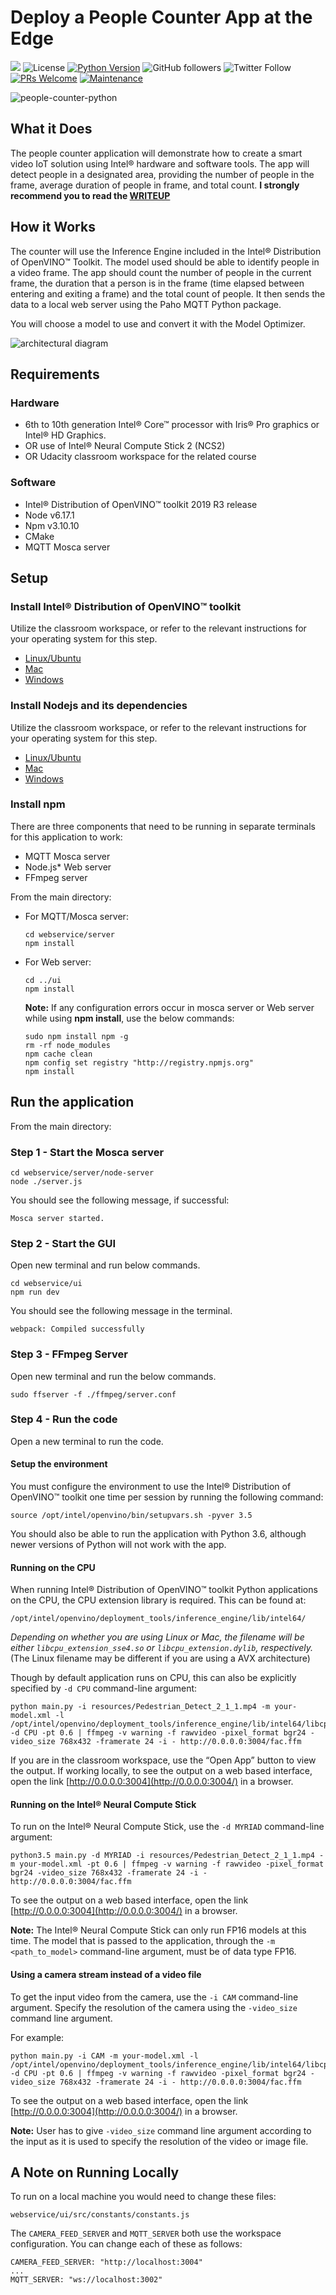 # Deploy a People Counter App at the Edge

[![](https://img.shields.io/badge/Rishit-Dagli-brightgreen.svg?colorB=00ff00)](https://www.rishit.tech)
![License](https://img.shields.io/github/license/Rishit-dagli/People-Counter-On-Edge)
[![Python Version](https://img.shields.io/badge/Python-3.5|3.6-blue.svg)](https://shields.io/)
![GitHub followers](https://img.shields.io/github/followers/Rishit-dagli?style=social)
![Twitter Follow](https://img.shields.io/twitter/follow/rishit_dagli?style=social)
[![PRs Welcome](https://img.shields.io/badge/PRs-welcome-brightgreen.svg?style=flat-square)](http://makeapullrequest.com)
[![Maintenance](https://img.shields.io/badge/Maintained%3F-yes-green.svg)](https://GitHub.com/Naereen/StrapDown.js/graphs/commit-activity)

![people-counter-python](./images/people-counter-image.png)

## What it Does

The people counter application will demonstrate how to create a smart video IoT solution using Intel® hardware and software tools. The app will detect people in a designated area, providing the number of people in the frame, average duration of people in frame, and total count. **I strongly recommend you to read the [WRITEUP](https://github.com/Rishit-dagli/People-Counter-On-Edge/blob/master/WRITEUP.md)**

## How it Works

The counter will use the Inference Engine included in the Intel® Distribution of OpenVINO™ Toolkit. The model used should be able to identify people in a video frame. The app should count the number of people in the current frame, the duration that a person is in the frame (time elapsed between entering and exiting a frame) and the total count of people. It then sends the data to a local web server using the Paho MQTT Python package.

You will choose a model to use and convert it with the Model Optimizer.

![architectural diagram](./images/arch_diagram.png)

## Requirements

### Hardware

* 6th to 10th generation Intel® Core™ processor with Iris® Pro graphics or Intel® HD Graphics.
* OR use of Intel® Neural Compute Stick 2 (NCS2)
* OR Udacity classroom workspace for the related course

### Software

*   Intel® Distribution of OpenVINO™ toolkit 2019 R3 release
*   Node v6.17.1
*   Npm v3.10.10
*   CMake
*   MQTT Mosca server
  
        
## Setup

### Install Intel® Distribution of OpenVINO™ toolkit

Utilize the classroom workspace, or refer to the relevant instructions for your operating system for this step.

- [Linux/Ubuntu](./linux-setup.md)
- [Mac](./mac-setup.md)
- [Windows](./windows-setup.md)

### Install Nodejs and its dependencies

Utilize the classroom workspace, or refer to the relevant instructions for your operating system for this step.

- [Linux/Ubuntu](./linux-setup.md)
- [Mac](./mac-setup.md)
- [Windows](./windows-setup.md)

### Install npm

There are three components that need to be running in separate terminals for this application to work:

-   MQTT Mosca server 
-   Node.js* Web server
-   FFmpeg server
     
From the main directory:

* For MQTT/Mosca server:
   ```
   cd webservice/server
   npm install
   ```

* For Web server:
  ```
  cd ../ui
  npm install
  ```
  **Note:** If any configuration errors occur in mosca server or Web server while using **npm install**, use the below commands:
   ```
   sudo npm install npm -g 
   rm -rf node_modules
   npm cache clean
   npm config set registry "http://registry.npmjs.org"
   npm install
   ```

## Run the application

From the main directory:

### Step 1 - Start the Mosca server

```
cd webservice/server/node-server
node ./server.js
```

You should see the following message, if successful:
```
Mosca server started.
```

### Step 2 - Start the GUI

Open new terminal and run below commands.
```
cd webservice/ui
npm run dev
```

You should see the following message in the terminal.
```
webpack: Compiled successfully
```

### Step 3 - FFmpeg Server

Open new terminal and run the below commands.
```
sudo ffserver -f ./ffmpeg/server.conf
```

### Step 4 - Run the code

Open a new terminal to run the code. 

#### Setup the environment

You must configure the environment to use the Intel® Distribution of OpenVINO™ toolkit one time per session by running the following command:
```
source /opt/intel/openvino/bin/setupvars.sh -pyver 3.5
```

You should also be able to run the application with Python 3.6, although newer versions of Python will not work with the app.

#### Running on the CPU

When running Intel® Distribution of OpenVINO™ toolkit Python applications on the CPU, the CPU extension library is required. This can be found at: 

```
/opt/intel/openvino/deployment_tools/inference_engine/lib/intel64/
```

*Depending on whether you are using Linux or Mac, the filename will be either `libcpu_extension_sse4.so` or `libcpu_extension.dylib`, respectively.* (The Linux filename may be different if you are using a AVX architecture)

Though by default application runs on CPU, this can also be explicitly specified by ```-d CPU``` command-line argument:

```
python main.py -i resources/Pedestrian_Detect_2_1_1.mp4 -m your-model.xml -l /opt/intel/openvino/deployment_tools/inference_engine/lib/intel64/libcpu_extension_sse4.so -d CPU -pt 0.6 | ffmpeg -v warning -f rawvideo -pixel_format bgr24 -video_size 768x432 -framerate 24 -i - http://0.0.0.0:3004/fac.ffm
```
If you are in the classroom workspace, use the “Open App” button to view the output. If working locally, to see the output on a web based interface, open the link [http://0.0.0.0:3004](http://0.0.0.0:3004/) in a browser.

#### Running on the Intel® Neural Compute Stick

To run on the Intel® Neural Compute Stick, use the ```-d MYRIAD``` command-line argument:

```
python3.5 main.py -d MYRIAD -i resources/Pedestrian_Detect_2_1_1.mp4 -m your-model.xml -pt 0.6 | ffmpeg -v warning -f rawvideo -pixel_format bgr24 -video_size 768x432 -framerate 24 -i - http://0.0.0.0:3004/fac.ffm
```

To see the output on a web based interface, open the link [http://0.0.0.0:3004](http://0.0.0.0:3004/) in a browser.

**Note:** The Intel® Neural Compute Stick can only run FP16 models at this time. The model that is passed to the application, through the `-m <path_to_model>` command-line argument, must be of data type FP16.

#### Using a camera stream instead of a video file

To get the input video from the camera, use the `-i CAM` command-line argument. Specify the resolution of the camera using the `-video_size` command line argument.

For example:
```
python main.py -i CAM -m your-model.xml -l /opt/intel/openvino/deployment_tools/inference_engine/lib/intel64/libcpu_extension_sse4.so -d CPU -pt 0.6 | ffmpeg -v warning -f rawvideo -pixel_format bgr24 -video_size 768x432 -framerate 24 -i - http://0.0.0.0:3004/fac.ffm
```

To see the output on a web based interface, open the link [http://0.0.0.0:3004](http://0.0.0.0:3004/) in a browser.

**Note:**
User has to give `-video_size` command line argument according to the input as it is used to specify the resolution of the video or image file.

## A Note on Running Locally

To run on a local machine you would need to change these files:

```
webservice/ui/src/constants/constants.js
```

The `CAMERA_FEED_SERVER` and `MQTT_SERVER` both use the workspace configuration. 
You can change each of these as follows:

```
CAMERA_FEED_SERVER: "http://localhost:3004"
...
MQTT_SERVER: "ws://localhost:3002"
```

